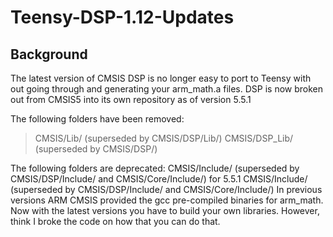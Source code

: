 # Teensy-DSP-1.12-Updates

## Background

The latest version of CMSIS DSP is no longer easy to port to Teensy with out going through and generating your arm_math.a files. DSP is now broken out from CMSIS5 into its own repository as of version 5.5.1

The following folders have been removed:
<blockquote>
CMSIS/Lib/ (superseded by CMSIS/DSP/Lib/)
CMSIS/DSP_Lib/ (superseded by CMSIS/DSP/)
</blockquote>
The following folders are deprecated:
CMSIS/Include/ (superseded by CMSIS/DSP/Include/ and CMSIS/Core/Include/)
for 5.5.1
CMSIS/Include/ (superseded by CMSIS/DSP/Include/ and CMSIS/Core/Include/)
In previous versions ARM CMSIS provided the gcc pre-compiled binaries for arm_math. Now with the latest versions you have to build your own libraries. However, think I broke the code on how that you can do that.
